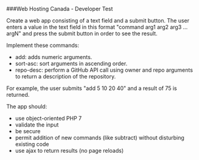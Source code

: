###Web Hosting Canada - Developer Test

Create a web app consisting of a text field and a submit button. The user enters a value 
in the text field in this format "command arg1 arg2 arg3 ... argN" and press the 
submit button in order to see the result.


Implement these commands:
* add:       adds numeric arguments.
* sort-asc:  sort arguments in ascending order.
* repo-desc: perform a GitHub API call using owner and repo arguments to return a 
             description of the repository.


For example, the user submits "add 5 10 20 40" and a result of 75 is returned.


The app should:
* use object-oriented PHP 7
* validate the input
* be secure
* permit addition of new commands (like subtract) without disturbing existing code
* use ajax to return results (no page reloads)

